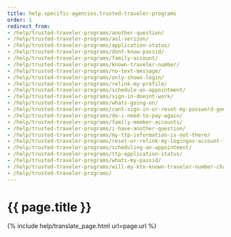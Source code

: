 ```yaml
---
title: help.specific-agencies.trusted-traveler-programs
order: 1
redirect_from:
- /help/trusted-traveler-programs/another-question/
- /help/trusted-traveler-programs/aol-verizon/
- /help/trusted-traveler-programs/application-status/
- /help/trusted-traveler-programs/dont-know-passid/
- /help/trusted-traveler-programs/family-account/
- /help/trusted-traveler-programs/known-traveler-number/
- /help/trusted-traveler-programs/no-text-message/
- /help/trusted-traveler-programs/only-shows-login/
- /help/trusted-traveler-programs/relink-my-profile/
- /help/trusted-traveler-programs/schedule-an-appointment/
- /help/trusted-traveler-programs/sign-in-doesnt-work/
- /help/trusted-traveler-programs/whats-going-on/
- /help/trusted-traveler-programs/cant-sign-in-or-reset-my-password-goes-account/
- /help/trusted-traveler-programs/do-i-need-to-pay-again/
- /help/trusted-traveler-programs/family-member-accounts/
- /help/trusted-traveler-programs/i-have-another-question/
- /help/trusted-traveler-programs/my-ttp-information-is-not-there/
- /help/trusted-traveler-programs/reset-or-relink-my-logingov-account-for-ttp/
- /help/trusted-traveler-programs/scheduling-an-appointment/
- /help/trusted-traveler-programs/ttp-application-status/
- /help/trusted-traveler-programs/whats-my-passid/
- /help/trusted-traveler-programs/will-my-ktn-known-traveler-number-change/
- /help/trusted-traveler-programs/
---
```

# {{ page.title }}

{% include help/translate_page.html url=page.url %}
